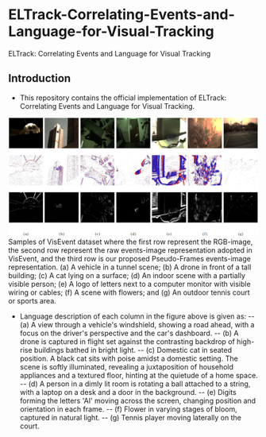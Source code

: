 # ELTrack-Correlating-Events-and-Language-for-Visual-Tracking
ELTrack: Correlating Events and Language for Visual Tracking

## Introduction
- This repository contains the official implementation of ELTrack: Correlating Events and Language for Visual Tracking.

![ELTrack](/images/F1.png)
Samples of VisEvent dataset where the first row represent the RGB-image, the second row represent the raw events-image representation adopted in VisEvent, and the third row is our proposed Pseudo-Frames events-image representation. (a) A vehicle in a tunnel scene; (b) A drone in front of a tall building; (c) A cat lying on a surface; (d) An indoor scene with a partially visible person; (e) A logo of letters next to a computer monitor with visible wiring or cables; (f) A scene with flowers; and (g) An outdoor tennis court or sports area.

- Language description of each column in the figure above is given as:
  -- (a) A view through a vehicle's windshield, showing a road ahead, with a focus on the driver's perspective and the car's dashboard.
  -- (b) A drone is captured in flight set against the contrasting backdrop of high-rise buildings bathed in bright light.
  -- (c) Domestic cat in seated position. A black cat sits with poise amidst a domestic setting. The scene is softly illuminated, revealing a juxtaposition of household appliances and a textured floor, hinting at the quietude of a home space.
  -- (d) A person in a dimly lit room is rotating a ball attached to a string, with a laptop on a desk and a door in the background.
  -- (e) Digits forming the letters 'AI' moving across the screen, changing position and orientation in each frame.
  -- (f) Flower in varying stages of bloom, captured in natural light.
  -- (g) Tennis player moving laterally on the court. 
